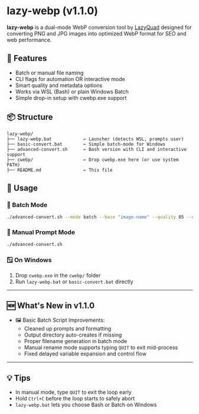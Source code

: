 # lazy-webp (v1.1.0)

**lazy-webp** is a dual-mode WebP conversion tool by [LazyQuad](https://github.com/LazyQuad) designed for converting PNG and JPG images into optimized WebP format for SEO and web performance.

## 🔧 Features

- Batch or manual file naming
- CLI flags for automation OR interactive mode
- Smart quality and metadata options
- Works via WSL (Bash) or plain Windows Batch
- Simple drop-in setup with cwebp.exe support

## 📦 Structure

```
lazy-webp/
├── lazy-webp.bat            ← Launcher (detects WSL, prompts user)
├── basic-convert.bat        ← Simple batch-mode for Windows
├── advanced-convert.sh      ← Bash version with CLI and interactive support
├── cwebp/                   ← Drop cwebp.exe here (or use system PATH)
├── README.md                ← This file
```

## 🚀 Usage

### 🔁 Batch Mode

```bash
./advanced-convert.sh --mode batch --base "image-name" --quality 85 --out ./webp --strip-meta
```

### 🧑 Manual Prompt Mode

```bash
./advanced-convert.sh
```

### 🪟 On Windows

1. Drop `cwebp.exe` in the `cwebp/` folder
2. Run `lazy-webp.bat` or `basic-convert.bat` directly

---

## 🆕 What's New in v1.1.0

- 🖼️ Basic Batch Script Improvements:
  - Cleaned up prompts and formatting
  - Output directory auto-creates if missing
  - Proper filename generation in batch mode
  - Manual rename mode supports typing `QUIT` to exit mid-process
  - Fixed delayed variable expansion and control flow

---

## 💡 Tips

- In manual mode, type `QUIT` to exit the loop early
- Hold `Ctrl+C` before the loop starts to safely abort
- `lazy-webp.bat` lets you choose Bash or Batch on Windows
